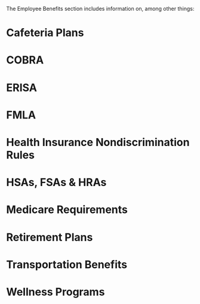 The Employee Benefits section includes information on, among other things:

# Cafeteria Plans 
# COBRA  
# ERISA 
# FMLA 
# Health Insurance Nondiscrimination Rules
# HSAs, FSAs & HRAs 
# Medicare Requirements 
# Retirement Plans 
# Transportation Benefits
# Wellness Programs

